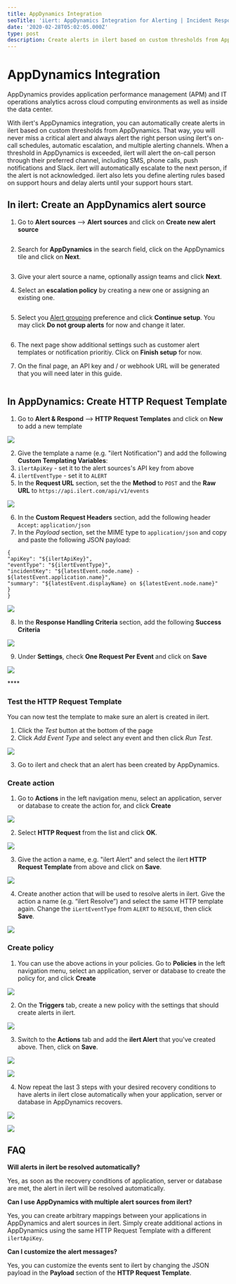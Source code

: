 ```yaml
---
title: AppDynamics Integration
seoTitle: 'iLert: AppDynamics Integration for Alerting | Incident Response | Uptime'
date: '2020-02-28T05:02:05.000Z'
type: post
description: Create alerts in ilert based on custom thresholds from AppDynamics
---
```


# AppDynamics Integration

AppDynamics provides application performance management (APM) and IT operations analytics across cloud computing environments as well as inside the data center.

With ilert's AppDynamics integration, you can automatically create alerts in ilert based on custom thresholds from AppDynamics. That way, you will never miss a critical alert and always alert the right person using ilert's on-call schedules, automatic escalation, and multiple alerting channels. When a threshold in AppDynamics is exceeded, ilert will alert the on-call person through their preferred channel, including SMS, phone calls, push notifications and Slack. ilert will automatically escalate to the next person, if the alert is not acknowledged. ilert also lets you define alerting rules based on support hours and delay alerts until your support hours start.

## In ilert: Create an AppDynamics alert source <a href="#create-alert-source" id="create-alert-source"></a>

1.  Go to **Alert sources** --> **Alert sources** and click on **Create new alert source**

    <figure><img src="https://4017197022-files.gitbook.io/~/files/v0/b/gitbook-x-prod.appspot.com/o/spaces%2F-M76ygPnS4HUcFSX8ulm%2Fuploads%2FjX0cS4q7woTXKajZmc1W%2FScreenshot%202023-08-28%20at%2010.21.10.png?alt=media&#x26;token=8ef3666b-84eb-4b51-abee-f07303313941" alt=""><figcaption></figcaption></figure>
2.  Search for **AppDynamics** in the search field, click on the AppDynamics tile and click on **Next**.

    <figure><img src="https://4017197022-files.gitbook.io/~/files/v0/b/gitbook-x-prod.appspot.com/o/spaces%2F-M76ygPnS4HUcFSX8ulm%2Fuploads%2FlXzQlJpaTFSR49AZk0xA%2FScreenshot%202023-08-28%20at%2010.24.23.png?alt=media&#x26;token=cffeacb4-57b9-47d4-827d-b0f6b1afd914" alt=""><figcaption></figcaption></figure>
3. Give your alert source a name, optionally assign teams and click **Next**.
4.  Select an **escalation policy** by creating a new one or assigning an existing one.

    <figure><img src="https://4017197022-files.gitbook.io/~/files/v0/b/gitbook-x-prod.appspot.com/o/spaces%2F-M76ygPnS4HUcFSX8ulm%2Fuploads%2FNnuZqONaIhbOf6fn4OkZ%2FScreenshot%202023-08-28%20at%2011.37.47.png?alt=media&#x26;token=8a74f7b5-5bd2-4eea-97fa-1c1dbb041333" alt=""><figcaption></figcaption></figure>
5.  Select you [Alert grouping](https://docs.ilert.com/alerting/alert-sources#alert-grouping) preference and click **Continue setup**. You may click **Do not group alerts** for now and change it later.

    <figure><img src="https://4017197022-files.gitbook.io/~/files/v0/b/gitbook-x-prod.appspot.com/o/spaces%2F-M76ygPnS4HUcFSX8ulm%2Fuploads%2FueugN4JgHn1c90ggFA6u%2FScreenshot%202023-08-28%20at%2011.38.24.png?alt=media&#x26;token=b8009daf-3ca8-4264-a6fa-e42ef7333205" alt=""><figcaption></figcaption></figure>
6. The next page show additional settings such as customer alert templates or notification prioritiy. Click on **Finish setup** for now.
7.  On the final page, an API key and / or webhook URL will be generated that you will need later in this guide.​

    <figure><img src="https://4017197022-files.gitbook.io/~/files/v0/b/gitbook-x-prod.appspot.com/o/spaces%2F-M76ygPnS4HUcFSX8ulm%2Fuploads%2Fi3TIOBvNYBQfDtNpmm0A%2FScreenshot%202023-08-28%20at%2011.47.34.png?alt=media&#x26;token=6cae965a-e448-4443-8c20-37cf501c43b2" alt=""><figcaption></figcaption></figure>

## In AppDynamics: Create HTTP Request Template <a href="#in-appdynammics" id="in-appdynammics"></a>

1. Go to **Alert & Respond** --> **HTTP Request Templates** and click on **New** to add a new template

![](../../.gitbook/assets/ad1.png)

2. Give the template a name (e.g. "ilert Notification") and add the following **Custom Templating Variables**:
3. `ilertApiKey` - set it to the alert sources's API key from above
4. `ilertEventType` - set it to `ALERT`
5. In the **Request URL** section, set the the **Method** to `POST` and the **Raw URL** to `https://api.ilert.com/api/v1/events`

![](../../.gitbook/assets/ad2.png)

6. In the **Custom Request Headers** section, add the following header `Accept`: `application/json`
7. In the _Payload_ section, set the MIME type to `application/json` and copy and paste the following JSON payload:

```
{
"apiKey": "${ilertApiKey}",
"eventType": "${ilertEventType}",
"incidentKey": "${latestEvent.node.name} - ${latestEvent.application.name}",
"summary": "${latestEvent.displayName} on ${latestEvent.node.name}"
}
}
```

![](../../.gitbook/assets/ad3.png)

8. In the **Response Handling Criteria** section, add the following **Success Criteria**

![](../../.gitbook/assets/ad4.png)

9. Under **Settings**, check **One Request Per Event** and click on **Save**

![](../../.gitbook/assets/ad5.png)

\*\*\*\*

### Test the HTTP Request Template

You can now test the template to make sure an alert is created in ilert.

1. Click the _Test_ button at the bottom of the page
2. Click _Add Event Type_ and select any event and then click _Run Test_.

![](../../.gitbook/assets/ad6.png)

3. Go to ilert and check that an alert has been created by AppDynamics.

### Create action

1. Go to **Actions** in the left navigation menu, select an application, server or database to create the action for, and click **Create**

![](../../.gitbook/assets/ad7.png)

2. Select **HTTP Request** from the list and click **OK**.

![](../../.gitbook/assets/ad8.png)

3. Give the action a name, e.g. "ilert Alert" and select the ilert **HTTP Request Template** from above and click on **Save**.

![](../../.gitbook/assets/ad9.png)

4. Create another action that will be used to resolve alerts in ilert. Give the action a name (e.g. “ilert Resolve”) and select the same HTTP template again. Change the `iLertEventType` from `ALERT` to `RESOLVE`, then click **Save**.

![](../../.gitbook/assets/ad10.png)

### Create policy

1. You can use the above actions in your policies. Go to **Policies** in the left navigation menu, select an application, server or database to create the policy for, and click **Create**

![](../../.gitbook/assets/ad11.png)

2. On the **Triggers** tab, create a new policy with the settings that should create alerts in ilert.

![](../../.gitbook/assets/ad12.png)

3. Switch to the **Actions** tab and add the **ilert Alert** that you've created above. Then, click on **Save**.

![](../../.gitbook/assets/ad13.png)

![](../../.gitbook/assets/ad14.png)

4. Now repeat the last 3 steps with your desired recovery conditions to have alerts in ilert close automatically when your application, server or database in AppDynamics recovers.

![](../../.gitbook/assets/ad15.png)

![](../../.gitbook/assets/ad16.png)

## FAQ <a href="#faq" id="faq"></a>

**Will alerts in ilert be resolved automatically?**

Yes, as soon as the recovery conditions of application, server or database are met, the alert in ilert will be resolved automatically.

**Can I use AppDynamics with multiple alert sources from ilert?**

Yes, you can create arbitrary mappings between your applications in AppDynamics and alert sources in ilert. Simply create additional actions in AppDynamics using the same HTTP Request Template with a different `ilertApiKey`.

**Can I customize the alert messages?**

Yes, you can customize the events sent to ilert by changing the JSON payload in the **Payload** section of the **HTTP Request Template**.

